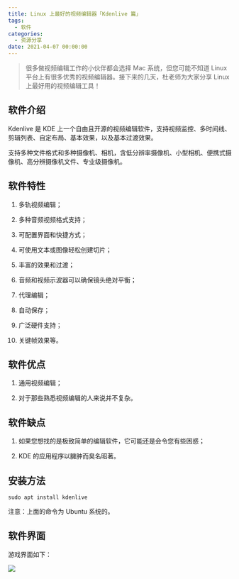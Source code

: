 ```yaml
---
title: Linux 上最好的视频编辑器「Kdenlive 篇」
tags:
  - 软件
categories:
  - 资源分享
date: 2021-04-07 00:00:00
---
```


> 很多做视频编辑工作的小伙伴都会选择 Mac 系统，但您可能不知道 Linux 平台上有很多优秀的视频编辑器。接下来的几天，杜老师为大家分享 Linux 上最好用的视频编辑工具！

<!-- more -->

## 软件介绍

Kdenlive 是 KDE 上一个自由且开源的视频编辑软件，支持视频监控、多时间线、剪辑列表、自定布局、基本效果，以及基本过渡效果。

支持多种文件格式和多种摄像机、相机，含低分辨率摄像机、小型相机、便携式摄像机、高分辨摄像机文件、专业级摄像机。

## 软件特性

1. 多轨视频编辑；

2. 多种音频视频格式支持；

3. 可配置界面和快捷方式；

4. 可使用文本或图像轻松创建切片；

5. 丰富的效果和过渡；

6. 音频和视频示波器可以确保镜头绝对平衡；

7. 代理编辑；

8. 自动保存；

9. 广泛硬件支持；

10. 关键帧效果等。

## 软件优点

1. 通用视频编辑；

2. 对于那些熟悉视频编辑的人来说并不复杂。

## 软件缺点

1. 如果您想找的是极致简单的编辑软件，它可能还是会令您有些困惑；

2. KDE 的应用程序以臃肿而臭名昭著。

## 安装方法

```
sudo apt install kdenlive
```

注意：上面的命令为 Ubuntu 系统的。

## 软件界面

游戏界面如下：

![](https://cdn.dusays.com/2021/04/329-1.jpg)
